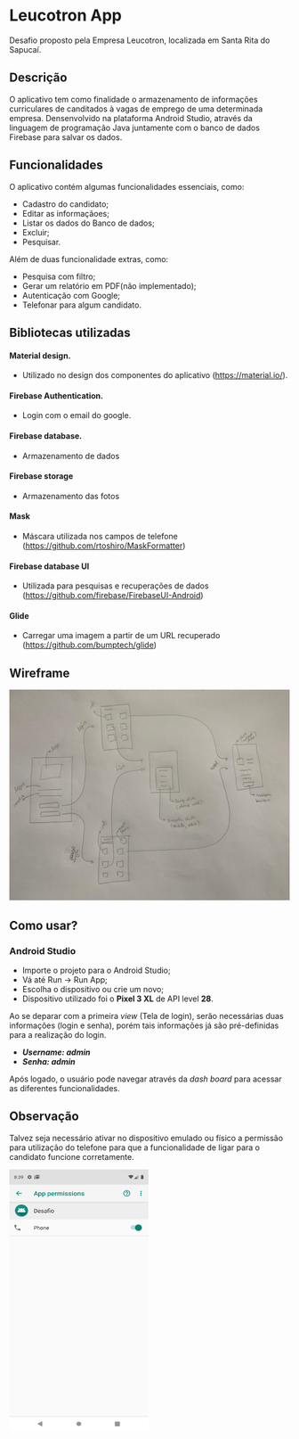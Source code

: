 # Leucotron App
Desafio proposto pela Empresa Leucotron, localizada em Santa Rita do Sapucaí.

## Descrição
O aplicativo tem como finalidade o armazenamento de informações curriculares de canditados à vagas de emprego de uma determinada empresa.
Densenvolvido na plataforma Android Studio, através da linguagem de programação Java juntamente com o banco de dados Firebase para salvar os dados.

## Funcionalidades
O aplicativo contém algumas funcionalidades essenciais, como: 
- Cadastro do candidato;
- Editar as informaçãoes;
- Listar os dados do Banco de dados;
- Excluir;
- Pesquisar.

Além de duas funcionalidade extras, como:
- Pesquisa com filtro;
- Gerar um relatório em PDF(não implementado);
- Autenticação com Google;
- Telefonar para algum candidato.

## Bibliotecas utilizadas
#### Material design.

- Utilizado no design dos componentes do aplicativo (https://material.io/).

#### Firebase Authentication.

- Login com o email do google.

#### Firebase database.

- Armazenamento de dados

#### Firebase storage

- Armazenamento das fotos

#### Mask

- Máscara utilizada nos campos de telefone (https://github.com/rtoshiro/MaskFormatter)

#### Firebase database UI

- Utilizada para pesquisas e recuperações de dados (https://github.com/firebase/FirebaseUI-Android)

#### Glide

- Carregar uma imagem a partir de um URL recuperado (https://github.com/bumptech/glide)

## Wireframe 
![](https://github.com/jpgSouza/leucotron-app/blob/master/wireframe-app.jpeg)

## Como usar?
### Android Studio
- Importe o projeto para o Android Studio;
- Vá até Run -> Run App;
- Escolha o dispositivo ou crie um novo;
- Dispositivo utilizado foi o **Pixel 3 XL** de API level **28**.

Ao se deparar com a primeira *view* (Tela de login), serão necessárias duas informações (login e senha), porém tais informações já são pré-definidas para a realização do login.
- ***Username: admin***
- ***Senha: admin***

Após logado, o usuário pode navegar através da *dash board* para acessar as diferentes funcionalidades.

## Observação
Talvez seja necessário ativar no dispositivo emulado ou físico a permissão para utilização do telefone para que a funcionalidade de ligar para o candidato funcione corretamente.

<img src="https://github.com/jpgSouza/leucotron-app/blob/master/permissions-app.png" height="470" width="250">

